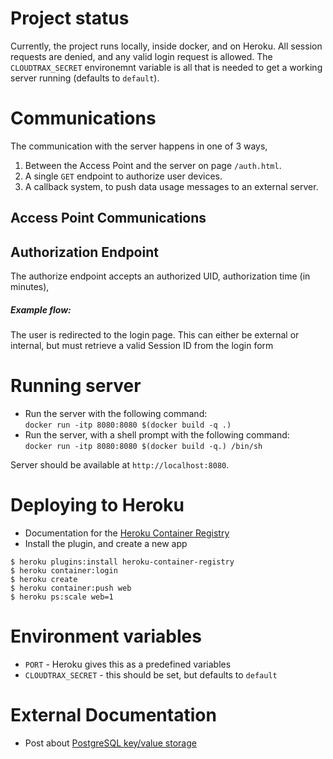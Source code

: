 # Project status

Currently, the project runs locally, inside docker, and on Heroku. All session requests are denied, and any valid login request is allowed. The `CLOUDTRAX_SECRET` environemnt variable is all that is needed to get a working server running (defaults to `default`).

# Communications

The communication with the server happens in one of 3 ways,

1. Between the Access Point and the server on page `/auth.html`.
2. A single `GET` endpoint to authorize user devices.
3. A callback system, to push data usage messages to an external server.

## Access Point Communications

## Authorization Endpoint

The authorize endpoint accepts an authorized UID, authorization time (in minutes),

##### Example flow:

The user is redirected to the login page. This can either be external or internal, but must retrieve a valid Session ID from the login form

# Running server

* Run the server with the following command:<br>
`docker run -itp 8080:8080 $(docker build -q .)`
* Run the server, with a shell prompt with the following command:<br>
`docker run -itp 8080:8080 $(docker build -q.) /bin/sh`

Server should be available at `http://localhost:8080`.

# Deploying to Heroku

* Documentation for the [Heroku Container Registry](https://devcenter.heroku.com/articles/container-registry-and-runtime)
* Install the plugin, and create a new app<br>
```
$ heroku plugins:install heroku-container-registry
$ heroku container:login
$ heroku create
$ heroku container:push web
$ heroku ps:scale web=1
```

# Environment variables

* `PORT` - Heroku gives this as a predefined variables
* `CLOUDTRAX_SECRET` - this should be set, but defaults to `default`

# External Documentation

* Post about [PostgreSQL key/value storage](http://blog.creapptives.com/post/14062057061/the-key-value-store-everyone-ignored-postgresql)
